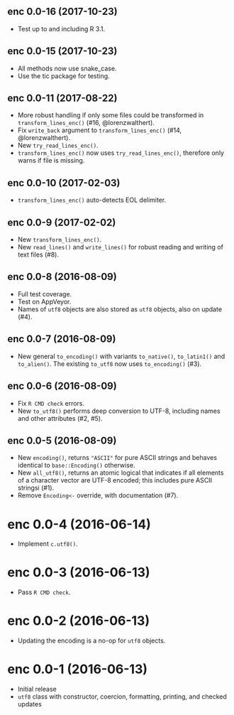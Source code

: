 ## enc 0.0-16 (2017-10-23)

- Test up to and including R 3.1.


## enc 0.0-15 (2017-10-23)

- All methods now use snake_case.
- Use the tic package for testing.


## enc 0.0-11 (2017-08-22)

- More robust handling if only some files could be transformed in `transform_lines_enc()` (#16, @lorenzwalthert).
- Fix `write_back` argument to `transform_lines_enc()` (#14, @lorenzwalthert).
- New `try_read_lines_enc()`.
- `transform_lines_enc()` now uses `try_read_lines_enc()`, therefore only warns if file is missing.


## enc 0.0-10 (2017-02-03)

- `transform_lines_enc()` auto-detects EOL delimiter.


## enc 0.0-9 (2017-02-02)

- New `transform_lines_enc()`.
- New `read_lines()` and `write_lines()` for robust reading and writing of text files (#8).


## enc 0.0-8 (2016-08-09)

- Full test coverage.
- Test on AppVeyor.
- Names of `utf8` objects are also stored as `utf8` objects, also on update (#4).


## enc 0.0-7 (2016-08-09)

- New general `to_encoding()` with variants `to_native()`, `to_latin1()` and `to_alien()`. The existing `to_utf8` now uses `to_encoding()` (#3).


## enc 0.0-6 (2016-08-09)

- Fix `R CMD check` errors.
- New `to_utf8()` performs deep conversion to UTF-8, including names and other attributes (#2, #5).


## enc 0.0-5 (2016-08-09)

- New `encoding()`, returns `"ASCII"` for pure ASCII strings and behaves identical to `base::Encoding()` otherwise.
- New `all_utf8()`, returns an atomic logical that indicates if all elements of a character vector are UTF-8 encoded; this includes pure ASCII stringsi (#1).
- Remove `Encoding<-` override, with documentation (#7).


# enc 0.0-4 (2016-06-14)

- Implement `c.utf8()`.


# enc 0.0-3 (2016-06-13)

- Pass `R CMD check`.


# enc 0.0-2 (2016-06-13)

- Updating the encoding is a no-op for `utf8` objects.


# enc 0.0-1 (2016-06-13)

- Initial release
- `utf8` class with constructor, coercion, formatting, printing, and checked updates
